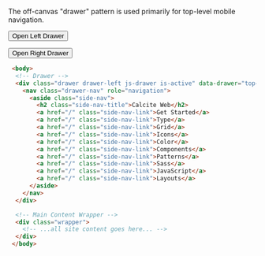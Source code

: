 The off-canvas "drawer" pattern is used primarily for top-level mobile navigation.

<button class="btn js-drawer-toggle" data-drawer="top-nav">Open Left Drawer</button>

<button class="btn js-drawer-toggle" data-drawer="right">Open Right Drawer</button>

```html
 <body>
  <!-- Drawer -->
  <div class="drawer drawer-left js-drawer is-active" data-drawer="top-nav" tabindex="0">
    <nav class="drawer-nav" role="navigation">
      <aside class="side-nav">
        <h2 class="side-nav-title">Calcite Web</h2>
        <a href="/" class="side-nav-link">Get Started</a>
        <a href="/" class="side-nav-link">Type</a>
        <a href="/" class="side-nav-link">Grid</a>
        <a href="/" class="side-nav-link">Icons</a>
        <a href="/" class="side-nav-link">Color</a>
        <a href="/" class="side-nav-link">Components</a>
        <a href="/" class="side-nav-link">Patterns</a>
        <a href="/" class="side-nav-link">Sass</a>
        <a href="/" class="side-nav-link">JavaScript</a>
        <a href="/" class="side-nav-link">Layouts</a>
      </aside>
    </nav>
  </div>

  <!-- Main Content Wrapper -->
  <div class="wrapper">
    <!-- ...all site content goes here... -->
  </div>
 </body>
```
